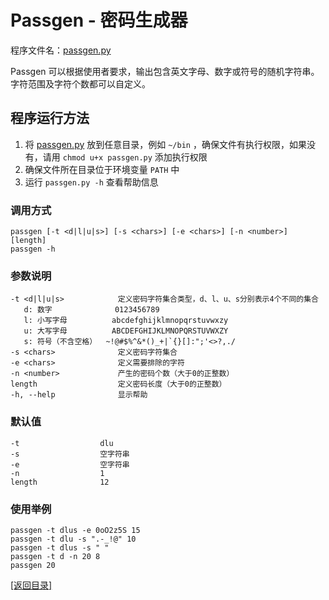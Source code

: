 Passgen - 密码生成器
====================

程序文件名：[passgen.py](../src/pyxygen/passgen.py)

Passgen 可以根据使用者要求，输出包含英文字母、数字或符号的随机字符串。字符范围及字符个数都可以自定义。

程序运行方法
------------

1. 将 [passgen.py](../src/pyxygen/passgen.py) 放到任意目录，例如 `~/bin` ，确保文件有执行权限，如果没有，请用 `chmod u+x passgen.py` 添加执行权限
2. 确保文件所在目录位于环境变量 `PATH` 中
3. 运行 `passgen.py -h` 查看帮助信息

### 调用方式

    passgen [-t <d|l|u|s>] [-s <chars>] [-e <chars>] [-n <number>] [length]
    passgen -h

### 参数说明

    -t <d|l|u|s>            定义密码字符集合类型，d、l、u、s分别表示4个不同的集合
       d: 数字              0123456789
       l: 小写字母          abcdefghijklmnopqrstuvwxzy
       u: 大写字母          ABCDEFGHIJKLMNOPQRSTUVWXZY
       s: 符号（不含空格）  ~!@#$%^&*()_+|`{}[]:";'<>?,./
    -s <chars>              定义密码字符集合
    -e <chars>              定义需要排除的字符
    -n <number>             产生的密码个数（大于0的正整数）
    length                  定义密码长度（大于0的正整数）
    -h, --help              显示帮助

### 默认值

    -t                  dlu
    -s                  空字符串
    -e                  空字符串
    -n                  1
    length              12

### 使用举例

    passgen -t dlus -e 0oO2z5S 15
    passgen -t dlu -s ".-_!@" 10
    passgen -t dlus -s " "
    passgen -t d -n 20 8
    passgen 20

[[返回目录]](../README.md)
